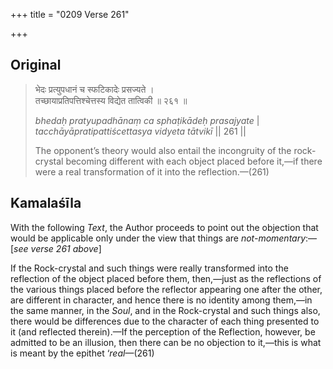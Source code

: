 +++
title = "0209 Verse 261"

+++
## Original 
>
> भेदः प्रत्युपधानं च स्फटिकादेः प्रसज्यते ।  
> तच्छायाप्रतिपत्तिश्चेत्तस्य विद्येत तात्विकी ॥ २६१ ॥ 
>
> *bhedaḥ pratyupadhānaṃ ca sphaṭikādeḥ prasajyate* \|  
> *tacchāyāpratipattiścettasya vidyeta tātvikī* \|\| 261 \|\| 
>
> The opponent’s theory would also entail the incongruity of the rock-crystal becoming different with each object placed before it,—if there were a real transformation of it into the reflection.—(261)



## Kamalaśīla

With the following *Text*, the Author proceeds to point out the objection that would be applicable only under the view that things are *not-momentary*:—[*see verse 261 above*]

If the Rock-crystal and such things were really transformed into the reflection of the object placed before them, then,—just as the reflections of the various things placed before the reflector appearing one after the other, are different in character, and hence there is no identity among them,—in the same manner, in the *Soul*, and in the Rock-crystal and such things also, there would be differences due to the character of each thing presented to it (and reflected therein).—If the perception of the Reflection, however, be admitted to be an illusion, then there can be no objection to it,—this is what is meant by the epithet ‘*real*—(261)


